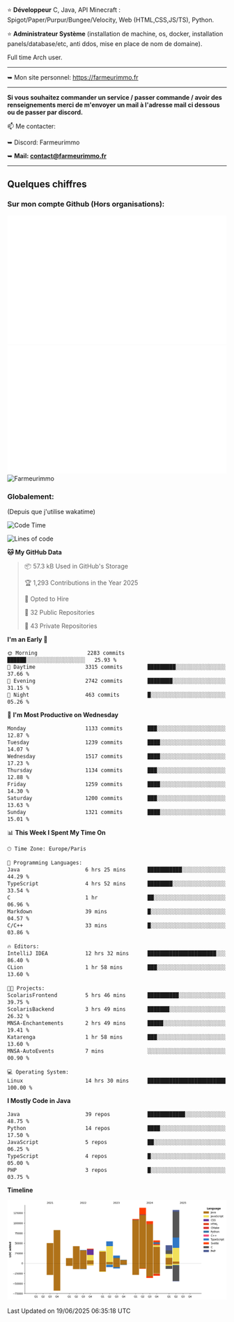 ⭐ **Développeur** C, Java, API Minecraft : Spigot/Paper/Purpur/Bungee/Velocity, Web (HTML,CSS,JS/TS), Python.

⭐ **Administrateur Système** (installation de machine, os, docker, installation panels/database/etc, anti ddos, mise en place de nom de domaine).

Full time Arch user.

---

➥ Mon site personnel: https://farmeurimmo.fr

---

**Si vous souhaitez commander un service / passer commande / avoir des renseignements merci de m'envoyer un mail à l'adresse mail ci dessous ou de passer par discord.**

📫 Me contacter:
 
   ➥ Discord: Farmeurimmo
   
   ➥ **Mail: contact@farmeurimmo.fr**

---
## Quelques chiffres

### Sur mon compte Github (Hors organisations):

<a href="https://github.com/Farmeurimmo/github-stats">
<img src="https://github.com/Farmeurimmo/github-stats/blob/master/generated/overview.svg#gh-dark-mode-only" />
<img src="https://github.com/Farmeurimmo/github-stats/blob/master/generated/languages.svg#gh-dark-mode-only" />
</a>

<img src="https://komarev.com/ghpvc/?username=Farmeurimmo" alt="Farmeurimmo" />

### Globalement:

(Depuis que j'utilise wakatime)
<!--START_SECTION:waka-->
![Code Time](http://img.shields.io/badge/Code%20Time-2%2C116%20hrs%2057%20mins-blue)

![Lines of code](https://img.shields.io/badge/From%20Hello%20World%20I%27ve%20Written-963.1%20thousand%20lines%20of%20code-blue)

**🐱 My GitHub Data** 

> 📦 57.3 kB Used in GitHub's Storage 
 > 
> 🏆 1,293 Contributions in the Year 2025
 > 
> 💼 Opted to Hire
 > 
> 📜 32 Public Repositories 
 > 
> 🔑 43 Private Repositories 
 > 
**I'm an Early 🐤** 

```text
🌞 Morning                2283 commits        ██████░░░░░░░░░░░░░░░░░░░   25.93 % 
🌆 Daytime                3315 commits        █████████░░░░░░░░░░░░░░░░   37.66 % 
🌃 Evening                2742 commits        ████████░░░░░░░░░░░░░░░░░   31.15 % 
🌙 Night                  463 commits         █░░░░░░░░░░░░░░░░░░░░░░░░   05.26 % 
```
📅 **I'm Most Productive on Wednesday** 

```text
Monday                   1133 commits        ███░░░░░░░░░░░░░░░░░░░░░░   12.87 % 
Tuesday                  1239 commits        ████░░░░░░░░░░░░░░░░░░░░░   14.07 % 
Wednesday                1517 commits        ████░░░░░░░░░░░░░░░░░░░░░   17.23 % 
Thursday                 1134 commits        ███░░░░░░░░░░░░░░░░░░░░░░   12.88 % 
Friday                   1259 commits        ████░░░░░░░░░░░░░░░░░░░░░   14.30 % 
Saturday                 1200 commits        ███░░░░░░░░░░░░░░░░░░░░░░   13.63 % 
Sunday                   1321 commits        ████░░░░░░░░░░░░░░░░░░░░░   15.01 % 
```


📊 **This Week I Spent My Time On** 

```text
🕑︎ Time Zone: Europe/Paris

💬 Programming Languages: 
Java                     6 hrs 25 mins       ███████████░░░░░░░░░░░░░░   44.29 % 
TypeScript               4 hrs 52 mins       ████████░░░░░░░░░░░░░░░░░   33.54 % 
C                        1 hr                ██░░░░░░░░░░░░░░░░░░░░░░░   06.96 % 
Markdown                 39 mins             █░░░░░░░░░░░░░░░░░░░░░░░░   04.57 % 
C/C++                    33 mins             █░░░░░░░░░░░░░░░░░░░░░░░░   03.86 % 

🔥 Editors: 
IntelliJ IDEA            12 hrs 32 mins      ██████████████████████░░░   86.40 % 
CLion                    1 hr 58 mins        ███░░░░░░░░░░░░░░░░░░░░░░   13.60 % 

🐱‍💻 Projects: 
ScolarisFrontend         5 hrs 46 mins       ██████████░░░░░░░░░░░░░░░   39.75 % 
ScolarisBackend          3 hrs 49 mins       ███████░░░░░░░░░░░░░░░░░░   26.32 % 
MNSA-Enchantements       2 hrs 49 mins       █████░░░░░░░░░░░░░░░░░░░░   19.41 % 
Katarenga                1 hr 58 mins        ███░░░░░░░░░░░░░░░░░░░░░░   13.60 % 
MNSA-AutoEvents          7 mins              ░░░░░░░░░░░░░░░░░░░░░░░░░   00.90 % 

💻 Operating System: 
Linux                    14 hrs 30 mins      █████████████████████████   100.00 % 
```

**I Mostly Code in Java** 

```text
Java                     39 repos            ████████████░░░░░░░░░░░░░   48.75 % 
Python                   14 repos            ████░░░░░░░░░░░░░░░░░░░░░   17.50 % 
JavaScript               5 repos             ██░░░░░░░░░░░░░░░░░░░░░░░   06.25 % 
TypeScript               4 repos             █░░░░░░░░░░░░░░░░░░░░░░░░   05.00 % 
PHP                      3 repos             █░░░░░░░░░░░░░░░░░░░░░░░░   03.75 % 
```



**Timeline**

![Lines of Code chart](https://raw.githubusercontent.com/Farmeurimmo/Farmeurimmo/main/assets/bar_graph.png)


 Last Updated on 19/06/2025 06:35:18 UTC
<!--END_SECTION:waka-->
